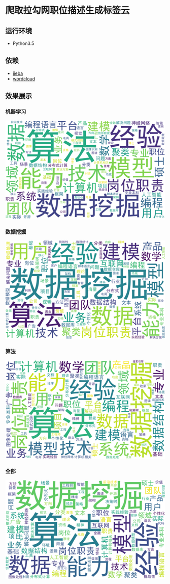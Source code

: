 # 爬取拉勾网职位描述生成标签云
## 运行环境
- Python3.5
## 依赖
- [jieba](https://github.com/fxsjy/jieba)
- [wordcloud](https://github.com/amueller/word_cloud)
## 效果展示
### 机器学习
![](pic/机器学习.png)
### 数据挖掘
![](pic/数据挖掘.png)
### 算法
![](pic/算法.png)
### 全部
![](pic/All.png)

